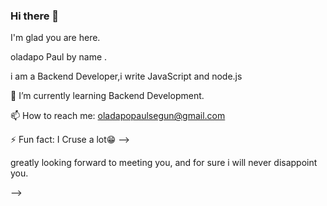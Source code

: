### Hi there 👋
I'm glad you are here.

oladapo Paul by name .

i am a Backend Developer,i write JavaScript and node.js

 🌱 I’m currently learning Backend Development.
 
 📫 How to reach me: oladapopaulsegun@gmail.com
 
 ⚡ Fun fact: I Cruse a lot😁
-->

greatly looking forward to meeting you, and for sure i will never disappoint you.
 
-->
<!--
**Mrp990/Mrp990** is a ✨ _special_ ✨ repository because its `README.md` (this file) appears on your GitHub profile.

Here are some ideas to get you started:

- 🔭 I’m currently working on ...
- 🌱 I’m currently learning Backend Development.
- 👯 I’m looking to collaborate on ...
- 🤔 I’m looking for help with ...
- 💬 Ask me about ...
- 📫 How to reach me: oladapopaulsegun@gmail.com
- 😄 Pronouns: ...
- ⚡ Fun fact: I Cruse a lot😁
-->
